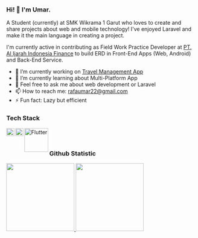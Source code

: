 ### Hi! 👋 I'm Umar.

A Student (currently) at SMK Wikrama 1 Garut who loves to create and share projects about web and mobile technology! I've enjoyed Laravel and make it the main language in creating a project.

I'm currently active in contributing as Field Work Practice Developer at <a href="https://www.linkedin.com/company/pt-al-ijarah-indonesia-finance/?originalSubdomain=id">PT. Al Ijarah Indonesia Finance</a> to build ERD in Front-End Apps (Web, Android) and Back-End Service.

- 🔭 I’m currently working on <a href="https://travel-web.my.id">Travel Management App</a>
- 🌱 I’m currently learning about Multi-Platform App
- 💬 Feel free to ask me about web development or Laravel
- 📫 How to reach me: rafaumar22@gmail.com
- ⚡ Fun fact: Lazy but efficient

### Tech Stack
  </a>
  <a href="https://laravel.com"><img align="left" alt="Laravel (PHP Framework)" title="Laravel" width="21px" src="https://upload.wikimedia.org/wikipedia/commons/9/9a/Laravel.svg" />
  <a href="https://www.python.org"><img align="left" alt="Python" title="Python" width="21px" src="https://upload.wikimedia.org/wikipedia/commons/c/c3/Python-logo-notext.svg" /></a>
  <a href="https://flutter.dev"><img align="left" alt="Flutter" title="Flutter (Dart Framework)" width="63px" src="https://storage.googleapis.com/cms-storage-bucket/ec64036b4eacc9f3fd73.svg" /></a>
  </a>
  <br>
  <br>
  
### Github Statistic
<p align="left">
<a href="https://github.com/Eclipse-02">
  <img height="180em" src="https://github-readme-stats-eight-theta.vercel.app/api?username=Eclipse-02&show_icons=true&theme=algolia&include_all_commits=true&count_private=true"/>
  <img height="180em" src="https://github-readme-stats-eight-theta.vercel.app/api/top-langs/?username=Eclipse-02&layout=compact&langs_count=8&theme=algolia"/>
</a>
</p>

<!---
### Reach me on
- <a href="https://linkedin.com/in/dimasmds/">LinkedIn</a>
- <a href="https://dmds.dev">dmds.dev</a>
- dimas@dicoding.com
- <a href="https://twitter/dimsmds">Twitter</a>

Eclipse-02/Eclipse-02 is a ✨ special ✨ repository because its `README.md` (this file) appears on your GitHub profile.
You can click the Preview link to take a look at your changes.
--->
